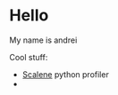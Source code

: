 # Hello

My name is andrei

Cool stuff:
- [Scalene](https://github.com/plasma-umass/scalene) python profiler
- 
